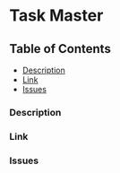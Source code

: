 # Task Master

## Table of Contents
* [Description](#description)
* [Link](#link)
* [Issues](#issues)

### Description <a name="description"></a>


### Link <a name="link"></a>

### Issues <a name="issues"></a>